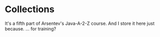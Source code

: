 # Collections
It's a fifth part of Arsentev's Java-A-2-Z course. 
And I store it here just because.
… for training?
